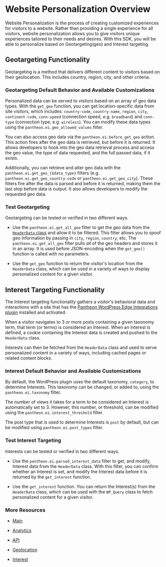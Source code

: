 # Website Personalization Overview

Website Personalization is the process of creating customized experiences for visitors to a website. Rather than providing a single experience for all visitors, website personalization allows you to give visitors unique experiences tailored to their needs and desires. With this SDK, you will be able to personalize based on Geotargeting(geo) and Interest targeting.

## Geotargeting Functionality

Geotargeting is a method that delivers different content to visitors based on their geolocation. This includes country, region, city, and other criteria.

### Geotargeting Default Behavior and Available Customizations

Personalized data can be served to visitors based on an array of geo data types. With the `get_geo` function, you can get location-specific data from site visitors, which includes: `country-code`, `country-name`, `region`, `city`, `continent-code`, `conn-speed`  (connection speed, e.g. `broadband`) and `conn-type` (connection type, e.g. `wireless`). You can modify these data types using the `pantheon.ei.geo_allowed_values` filter. 

You can also access geo data via the `pantheon.ei.before_get_geo` action. This action fires after the geo data is retrieved, but before it is returned. It allows developers to hook into the geo data retrieval process and access the geo value, the type of data requested, and the full passed data, if it exists.

Additionally, you can retrieve and alter geo data with the `pantheon.ei.get_geo_{$data_type}` filters (e.g. `pantheon.ei.get_geo_country-code` or `pantheon.ei.get_geo_city`). These filters fire after the data is parsed and before it is returned, making them the last stop before data is output. It also allows developers to modify the requested geo data.

### Test Geotargeting

Geotargeting can be tested or verified in two different ways.

- Use the `pantheon.ei.get_all_geo` filter to get the geo data from the [`HeaderData` class](https://github.com/pantheon-systems/pantheon-edge-integrations/) and allow it to be filtered. This filter allows you to spoof geo information by passing in `city`, `region`, `country`, etc. The `pantheon.ei.get_all_geo` filter pulls _all_ of the geo headers and stores it in an array. It is used before JSON-encoding when the `get_geo()` function is called with no parameters.

- Use the `get_geo` function to return the visitor's location from the `HeaderData` class, which can be used in a variety of ways to display personalized content for a given visitor.

## Interest Targeting Functionality

The Interest targeting functionality gathers a visitor's behavioral data and interactions with a site that has the [Pantheon WordPress Edge Integrations plugin](https://github.com/pantheon-systems/pantheon-wordpress-edge-integrations/) installed and activated.

When a visitor navigates to 3 or more posts containing a given taxonomy term, that term (or terms) is considered an Interest. When an Interest is defined, a cookie containing the Interest data is created and pushed to the `HeaderData` class.

Interests can then be fetched from the `HeaderData` class and used to serve personalized content in a variety of ways, including cached pages or related content blocks.

### Interest Default Behavior and Available Customizations

By default, the WordPress plugin uses the default taxonomy, `category`, to determine Interests. This taxonomy can be changed, or added to, using the `pantheon.ei.taxonomy` filter.

The number of views it takes for a term to be considered an Interest is automatically set to 3. However, this number, or threshold, can be modified using the `pantheon.ei.interest_threshold` filter.

The post type that is used to determine Interests is `post` by default, but can be modified using `pantheon.ei.post_types` filter.

### Test Interest Targeting

Interests can be tested or verified in two different ways.

- Use the `pantheon.ei.parsed_interest_data` filter to get, and modify, Interest data from the `HeaderData` class. With this filter, you can confirm whether an Interest is set, and modify the Interest data before it is returned by the `get_interest` function.

- Use the `get_interest` function. You can return the Interest(s) from the `HeaderData` class, which can be used with the `WP_Query` class to fetch personalized content for a given visitor.

### More Resources

- [Main](https://github.com/pantheon-systems/edge-integrations-wordpress-sdk/blob/master/docs/main.md)

- [Analytics](https://github.com/pantheon-systems/edge-integrations-wordpress-sdk/blob/main/docs/analytics.md)

- [API](https://github.com/pantheon-systems/edge-integrations-wordpress-sdk/blob/main/docs/api.md)

- [Geolocation](https://github.com/pantheon-systems/edge-integrations-wordpress-sdk/blob/main/docs/geo.md)

- [Interest](https://github.com/pantheon-systems/edge-integrations-wordpress-sdk/blob/main/docs/interest.md)